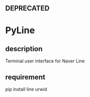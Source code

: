 DEPRECATED
----------
PyLine
======

description
-----------
Terminal user interface for Naver Line

requirement
-----------
pip install line urwid

